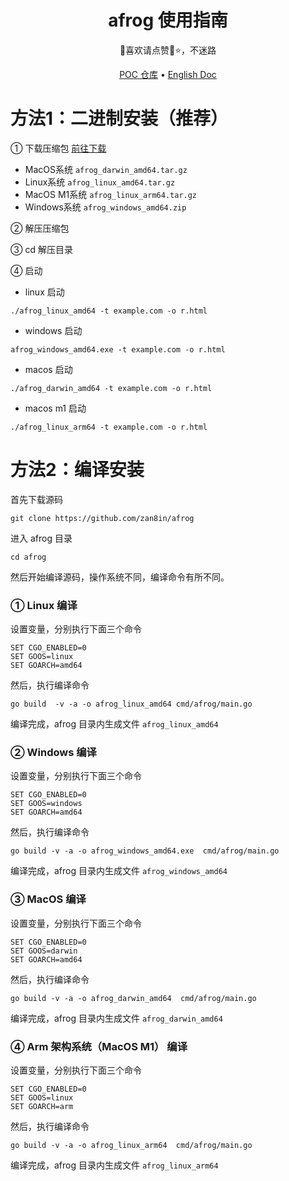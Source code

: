 <h1 align="center">afrog 使用指南</h1>

<p align="center" dir="auto">🐸喜欢请点赞🌟⭐，不迷路</p>

<p align="center" dir="auto">
  <a href="https://github.com/zan8in/afrog/tree/main/pocs/afrog-pocs">POC 仓库</a> •
  <a href="https://github.com/zan8in/afrog/blob/main/README_en.md">English Doc</a>
</p>

# 方法1：二进制安装（推荐）

① 下载压缩包 [前往下载](https://github.com/zan8in/afrog/releases)

- MacOS系统  `afrog_darwin_amd64.tar.gz `    
- Linux系统    `afrog_linux_amd64.tar.gz  `  
- MacOS M1系统  `afrog_linux_arm64.tar.gz` 
- Windows系统   `afrog_windows_amd64.zip `

②  解压压缩包

③ cd 解压目录

④ 启动

- linux 启动

```
./afrog_linux_amd64 -t example.com -o r.html
```

- windows 启动

```
afrog_windows_amd64.exe -t example.com -o r.html
```

- macos 启动

```
./afrog_darwin_amd64 -t example.com -o r.html
```

- macos m1 启动

```
./afrog_linux_arm64 -t example.com -o r.html
```



# 方法2：编译安装

首先下载源码

```
git clone https://github.com/zan8in/afrog
```

进入 afrog 目录

```
cd afrog
```

然后开始编译源码，操作系统不同，编译命令有所不同。

### ① Linux 编译

设置变量，分别执行下面三个命令

```
SET CGO_ENABLED=0
SET GOOS=linux
SET GOARCH=amd64
```

然后，执行编译命令

```
go build  -v -a -o afrog_linux_amd64 cmd/afrog/main.go
```

编译完成，afrog 目录内生成文件 `afrog_linux_amd64`

### ② Windows 编译

设置变量，分别执行下面三个命令

```
SET CGO_ENABLED=0
SET GOOS=windows
SET GOARCH=amd64
```

然后，执行编译命令

```
go build -v -a -o afrog_windows_amd64.exe  cmd/afrog/main.go
```

编译完成，afrog 目录内生成文件 `afrog_windows_amd64`

### ③ MacOS 编译

设置变量，分别执行下面三个命令

```
SET CGO_ENABLED=0
SET GOOS=darwin
SET GOARCH=amd64
```

然后，执行编译命令

```
go build -v -a -o afrog_darwin_amd64  cmd/afrog/main.go
```

编译完成，afrog 目录内生成文件 `afrog_darwin_amd64`

### ④ Arm 架构系统（MacOS M1） 编译

设置变量，分别执行下面三个命令

```
SET CGO_ENABLED=0
SET GOOS=linux
SET GOARCH=arm
```

然后，执行编译命令

```
go build -v -a -o afrog_linux_arm64  cmd/afrog/main.go
```

编译完成，afrog 目录内生成文件 `afrog_linux_arm64`
